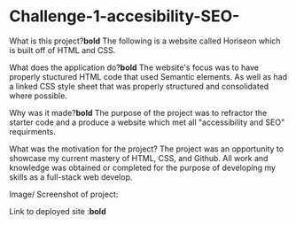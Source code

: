 # Challenge-1-accesibility-SEO-

What is this project?**bold**
The following is a website called Horiseon which is built off of HTML and CSS. 

What does the application do?**bold**
The website's focus was to have properly stuctured HTML code that used Semantic elements. As well as had a linked CSS style sheet that was properly structured and consolidated where possible. 

Why was it made?**bold**
The purpose of the project was to refractor the starter code and a produce a website which met all "accessibility and SEO" requirments.

What was the motivation for the project?
The project was an opportunity to showcase my current mastery of HTML, CSS, and Github. All work and knowledge was obtained or completed for the purpose of developing my skills as a full-stack web develop.


Image/ Screenshot of project:


Link to deployed site :**bold**



